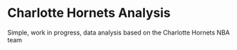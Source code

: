 # Charlotte Hornets Analysis
 Simple, work in progress, data analysis based on the Charlotte Hornets NBA team
